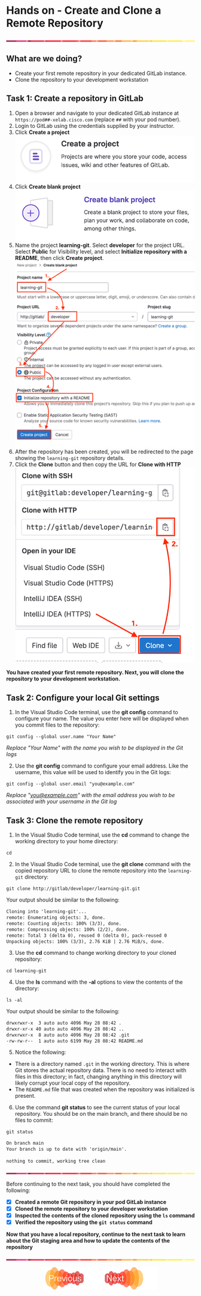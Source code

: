 # Hands on - Create and Clone a Remote Repository

![line](../assets/banner.png)

## What are we doing?

- Create your first remote repository in your dedicated GitLab instance.
- Clone the repository to your development workstation

## Task 1: Create a repository in GitLab

1. Open a browser and navigate to your dedicated GitLab instance at `https://pod##-xelab.cisco.com` (replace `##` with your pod number).
2. Login to GitLab using the credentials supplied by your instructor.
3. Click **Create a project** ![Create a project](./images/task-01-step-03-new_project.png)
4. Click **Create blank project** ![Create blank project](./images/task-01-step-04-blank_project.png)
5. Name the project **learning-git**. Select **developer** for the project URL. Select **Public** for Visibility level, and select **Initialize repository with a README**, then click **Create project**. ![Repo details](./images/task-01-step-05-new_repo.png)
6. After the repository has been created, you will be redirected to the page showing the `learning-git` repository details.
7. Click the **Clone** button and then copy the URL for **Clone with HTTP** ![Copy the clone URL](./images/task-01-step-07-clone_url.png)

**You have created your first remote repository. Next, you will clone the repository to your development workstation.**

## Task 2: Configure your local Git settings

1. In the Visual Studio Code terminal, use the **git config** command to configure your name. The value you enter here will be displayed when you commit files to the repository:

```shell
git config --global user.name "Your Name"
```

*Replace "Your Name" with the name you wish to be displayed in the Git logs*

2. Use the **git config** command to configure your email address. Like the username, this value will be used to identify you in the Git logs:

```shell
git config --global user.email "you@example.com"
```

*Replace "you@example.com" with the email address you wish to be associated with your username in the Git log*


## Task 3: Clone the remote repository

1. In the Visual Studio Code terminal, use the **cd** command to change the working directory to your home directory:

```shell
cd
```

2. In the Visual Studio Code terminal, use the **git clone** command with the copied repository URL to clone the remote repository into the `learning-git` directory:

```shell
git clone http://gitlab/developer/learning-git.git
```

Your output should be similar to the following:

```text
Cloning into 'learning-git'...
remote: Enumerating objects: 3, done.
remote: Counting objects: 100% (3/3), done.
remote: Compressing objects: 100% (2/2), done.
remote: Total 3 (delta 0), reused 0 (delta 0), pack-reused 0
Unpacking objects: 100% (3/3), 2.76 KiB | 2.76 MiB/s, done.
```

3. Use the **cd** command to change working directory to your cloned repository:

```shell
cd learning-git
```

4. Use the **ls** command with the **-al** options to view the contents of the directory:

```shell
ls -al
```

Your output should be similar to the following:

```text
drwxrwxr-x  3 auto auto 4096 May 28 08:42 .
drwxr-xr-x 40 auto auto 4096 May 28 08:42 ..
drwxrwxr-x  8 auto auto 4096 May 28 08:42 .git
-rw-rw-r--  1 auto auto 6199 May 28 08:42 README.md
```

5. Notice the following:
- There is a directory named `.git` in the working directory. This is where Git stores the actual repository data. There is no need to interact with files in this directory; in fact, changing anything in this directory will likely corrupt your local copy of the repository.
- The `README.md` file that was created when the repository was initialized is present.

6. Use the command **git status** to see the current status of your local repository. You should be on the main branch, and there should be no files to commit:

```shell
git status
```

```text
On branch main
Your branch is up to date with 'origin/main'.

nothing to commit, working tree clean
```

![line](../assets/banner.png)

Before continuing to the next task, you should have completed the following:

* [x] **Created a remote Git repository in your pod GitLab instance**
* [x] **Cloned the remote repository to your developer workstation**
* [x] **Inspected the contents of the cloned repository using the `ls` command**
* [x] **Verified the repository using the `git status` command**

**Now that you have a local repository, continue to the next task to learn about the Git staging area and how to update the contents of the repository**

![line](../assets/banner.png)

<p align="center">
<a href="1.md"><img src="../assets/previous.png" width="150px"></a>
<a href="3-git_staging.md"><img src="../assets/next.png" width="150px"></a>
</p>
